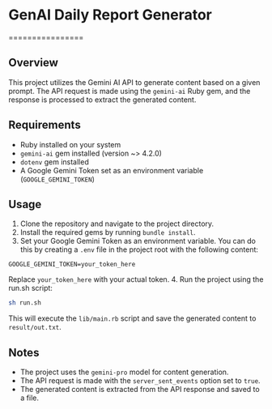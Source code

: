 # GenAI Daily Report Generator
================

## Overview
This project utilizes the Gemini AI API to generate content based on a given prompt. The API request is made using the `gemini-ai` Ruby gem, and the response is processed to extract the generated content.

## Requirements
- Ruby installed on your system
- `gemini-ai` gem installed (version ~> 4.2.0)
- `dotenv` gem installed
- A Google Gemini Token set as an environment variable (`GOOGLE_GEMINI_TOKEN`)
## Usage
1. Clone the repository and navigate to the project directory.
2. Install the required gems by running `bundle install`.
3. Set your Google Gemini Token as an environment variable. You can do this by creating a `.env` file in the project root with the following content:
```
GOOGLE_GEMINI_TOKEN=your_token_here
```

Replace `your_token_here` with your actual token.
4. Run the project using the run.sh script:

```bash
sh run.sh
```
This will execute the `lib/main.rb` script and save the generated content to `result/out.txt`.

## Notes

- The project uses the `gemini-pro` model for content generation.
- The API request is made with the `server_sent_events` option set to `true`.
- The generated content is extracted from the API response and saved to a file.
